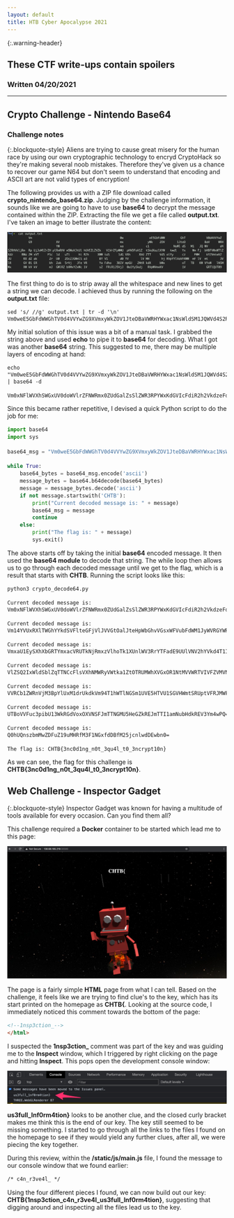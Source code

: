 ```yaml
---
layout: default
title: HTB Cyber Apocalypse 2021
---
```


{:.warning-header}
## These CTF write-ups contain spoilers

### Written 04/20/2021

---

## Crypto Challenge - Nintendo Base64
### Challenge notes

{:.blockquote-style}
Aliens are trying to cause great misery for the human race by using our own cryptographic technology to encryd CryptoHack so they're making several noob mistakes. Therefore they've given us a chance to recover our game N64 but don't seem to understand that encoding and ASCII art are not valid types of encryption!


The following provides us with a ZIP file download called **crypto_nintendo_base64.zip**. Judging by the challenge information, it sounds like we are going to have to use **base64** to decrypt the message contained within the ZIP. Extracting the file we get a file called **output.txt**. I've taken an image to better illustrate the content:

<img src="/assets/images/01_nintendo64_decode_ascii_text.jpg">

The first thing to do is to strip away all the whitespace and new lines to get a string we can decode. I achieved thus by running the following on the **output.txt** file:

```shell
sed 's/ //g' output.txt | tr -d '\n'
Vm0weE5GbFdWWGhTV0d4VVYwZG9XVmxyWkZOV1JteDBaVWRHYWxac1NsWldSM1JQWVd4S2RHVkljRmRpUjJoMlZrZHplRmRHVm5WaVJtUlhUVEZLZVZkV1VrZFpWMUpHVDFaV1ZtSkdXazlXYWtwdlYxWmFjbHBFVWxWTlZXdzBWa2MxVTFSc1duTlhiR2hXWWtaS1dGVXhXbUZTTVdSelYyczFWMkY2VmtwV2JURXdZakZrU0ZOc2JGWmlSa3BYV1d0YVlVMHhjRVpYYlVaVFRWWmFlVmt3VlRGV01ERkhZak5rVjJFeVRYaFdha3BIVmpGU2NtRkdXbWxoTTBKWVYxWlNSMWxXWkVkVmJGWlRZbXMxY2xWc1VsZFRiR1J5VjJ0a1YySkdjRVpWVmxKV1VGRTlQUT09
```

My initial solution of this issue was a bit of a manual task. I grabbed the string above and used **echo** to pipe it to **base64** for decoding. What I got was another **base64** string. This suggested to me, there may be multiple layers of encoding at hand:

```shell
echo "Vm0weE5GbFdWWGhTV0d4VVYwZG9XVmxyWkZOV1JteDBaVWRHYWxac1NsWldSM1JQWVd4S2RHVkljRmRpUjJoMlZrZHplRmRHVm5WaVJtUlhUVEZLZVZkV1VrZFpWMUpHVDFaV1ZtSkdXazlXYWtwdlYxWmFjbHBFVWxWTlZXdzBWa2MxVTFSc1duTlhiR2hXWWtaS1dGVXhXbUZTTVdSelYyczFWMkY2VmtwV2JURXdZakZrU0ZOc2JGWmlSa3BYV1d0YVlVMHhjRVpYYlVaVFRWWmFlVmt3VlRGV01ERkhZak5rVjJFeVRYaFdha3BIVmpGU2NtRkdXbWxoTTBKWVYxWlNSMWxXWkVkVmJGWlRZbXMxY2xWc1VsZFRiR1J5VjJ0a1YySkdjRVpWVmxKV1VGRTlQUT09" | base64 -d

Vm0xNFlWVXhSWGxUV0doWVlrZFNWRmx0ZUdGalZsSlZWR3RPYWxKdGVIcFdiR2h2VkdzeFdGVnViRmRXTTFKeVdWUkdZV1JGT1ZWVmJGWk9WakpvV1ZaclpEUlVNVWw0Vkc1U1RsWnNXbGhWYkZKWFUxWmFSMWRzV2s1V2F6VkpWbTEwYjFkSFNsbFZiRkpXWWtaYU0xcEZXbUZTTVZaeVkwVTFWMDFHYjNkV2EyTXhWakpHVjFScmFGWmlhM0JYV1ZSR1lWZEdVbFZTYms1clVsUldTbGRyV2tkV2JGcEZVVlJWUFE9PQ==
```

Since this became rather repetitive, I devised a quick Python script to do the job for me:

```python
import base64
import sys

base64_msg = "Vm0weE5GbFdWWGhTV0d4VVYwZG9XVmxyWkZOV1JteDBaVWRHYWxac1NsWldSM1JQWVd4S2RHVkljRmRpUjJoMlZrZHplRmRHVm5WaVJtUlhUVEZLZVZkV1VrZFpWMUpHVDFaV1ZtSkdXazlXYWtwdlYxWmFjbHBFVWxWTlZXdzBWa2MxVTFSc1duTlhiR2hXWWtaS1dGVXhXbUZTTVdSelYyczFWMkY2VmtwV2JURXdZakZrU0ZOc2JGWmlSa3BYV1d0YVlVMHhjRVpYYlVaVFRWWmFlVmt3VlRGV01ERkhZak5rVjJFeVRYaFdha3BIVmpGU2NtRkdXbWxoTTBKWVYxWlNSMWxXWkVkVmJGWlRZbXMxY2xWc1VsZFRiR1J5VjJ0a1YySkdjRVpWVmxKV1VGRTlQUT09%"

while True:
    base64_bytes = base64_msg.encode('ascii')
    message_bytes = base64.b64decode(base64_bytes)
    message = message_bytes.decode('ascii')
    if not message.startswith('CHTB'):
        print("Current decoded message is: " + message)
        base64_msg = message
        continue
    else:
        print("The flag is: " + message)
        sys.exit()
```

The above starts off by taking the initial **base64** encoded message. It then used the **base64 module** to decode that string. The while loop then allows us to go through each decoded message until we get to the flag, which is a result that starts with **CHTB**. Running the script looks like this:

```shell
python3 crypto_decode64.py

Current decoded message is: Vm0xNFlWVXhSWGxUV0doWVlrZFNWRmx0ZUdGalZsSlZWR3RPYWxKdGVIcFdiR2h2VkdzeFdGVnViRmRXTTFKeVdWUkdZV1JGT1ZWVmJGWk9WakpvV1ZaclpEUlVNVWw0Vkc1U1RsWnNXbGhWYkZKWFUxWmFSMWRzV2s1V2F6VkpWbTEwYjFkSFNsbFZiRkpXWWtaYU0xcEZXbUZTTVZaeVkwVTFWMDFHYjNkV2EyTXhWakpHVjFScmFGWmlhM0JYV1ZSR1lWZEdVbFZTYms1clVsUldTbGRyV2tkV2JGcEZVVlJWUFE9PQ==

Current decoded message is: Vm14YVUxRXlTWGhYYkdSVFlteGFjVlJVVGtOalJteHpWbGhvVGsxWFVubFdWM1JyWVRGYWRFOVVVbFZOVjJoWVZrZDRUMUl4VG5STlZsWlhVbFJXU1ZaR1dsWk5WazVJVm10b1dHSllVbFJWYkZaM1pFWmFSMVZyY0U1V01Gb3dWa2MxVjJGV1RraFZia3BXWVRGYVdGUlVSbk5rUlRWSldrWkdWbFpFUVRVPQ==

Current decoded message is: VmxaU1EySXhXbGRTYmxacVRUTkNjRmxzVlhoTk1XUnlWV3RrYTFadE9UUlVNV2hYVkd4T1IxTnRNVlZXUlRWSVZGWlZNVk5IVmtoWGJYUlRVbFZ3ZEZaR1VrcE5WMFowVkc1V2FWTkhVbkpWYTFaWFRURnNkRTVJWkZGVlZEQTU=

Current decoded message is: VlZSQ2IxWldSblZqTTNCcFlsVXhNMWRyVWtka1ZtOTRUMWhXVGxOR1NtMVVWRTVIVFZVMVNHVkhXbXRTUlVwdFZGUkpNV0Z0VG5WaVNHUnJVa1ZXTTFsdE5IZFFVVDA5

Current decoded message is: VVRCb1ZWRnVjM3BpYlUxM1drUkdkVm94T1hWTlNGSm1UVE5HTVU1SGVHWmtSRUptVFRJMWFtTnViSGRrUkVWM1ltNHdQUT09

Current decoded message is: UTBoVVFuc3pibU13WkRGdVoxOXVNSFJmTTNGMU5HeGZkREJmTTI1amNubHdkREV3Ym4wPQ==

Current decoded message is: Q0hUQnszbmMwZDFuZ19uMHRfM3F1NGxfdDBfM25jcnlwdDEwbn0=

The flag is: CHTB{3nc0d1ng_n0t_3qu4l_t0_3ncrypt10n}
```

As we can see, the flag for this challenge is **CHTB{3nc0d1ng_n0t_3qu4l_t0_3ncrypt10n}**.

## Web Challenge - Inspector Gadget

{:.blockquote-style}
Inspector Gadget was known for having a multitude of tools available for every occasion. Can you find them all?


This challenge required a **Docker** container to be started which lead me to this page:

<img src="/assets/images/01_inspector_gadget_home_page.jpg">

The page is a fairly simple **HTML** page from what I can tell. Based on the challenge, it feels like we are trying to find clue's to the key, which has its start printed on the homepage as **CHTB{**. Looking at the source code, I immediately noticed this comment towards the bottom of the page:

```html
<!--1nsp3ction_-->
</html>
```

I suspected the **1nsp3ction_** comment was part of the key and  was guiding me to the **Inspect** window, which I triggered by right clicking on the page and hitting **Inspect**. This pops open the development console window:

<img src="/assets/images/02_inspector_gadget_console_window.jpg">

**us3full_Inf0rm4tion}** looks to be another clue, and the closed curly bracket makes me think this is the end of our key. The key still seemed to be missing something. I started to go through all the links to the files I found on the homepage to see if they would yield any further clues, after all, we were piecing the key together.

During this review, within the **/static/js/main.js** file, I found the message to our console window that we found earlier:

```html
/* c4n_r3ve4l_ */
```

Using the four different pieces I found, we can now build out our key: **CHTB{1nsp3ction_c4n_r3ve4l_us3full_Inf0rm4tion}**, suggesting that digging around and inspecting all the files lead us to the key.
